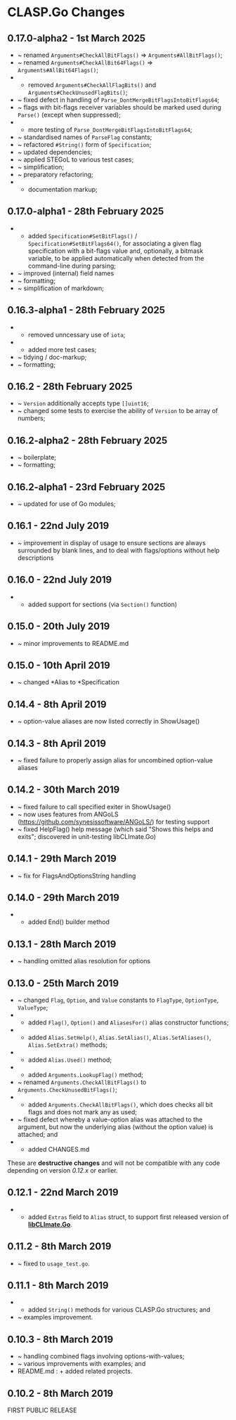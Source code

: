 # **CLASP.Go** Changes <!-- omit in toc -->


## 0.17.0-alpha2 - 1st March 2025

* ~ renamed `Arguments#CheckAllBitFlags()` => `Arguments#AllBitFlags()`;
* ~ renamed `Arguments#CheckAllBit64Flags()` => `Arguments#AllBit64Flags()`;
* - removed `Arguments#CheckAllFlagBits()` and `Arguments#CheckUnusedFlagBits()`;
* ~ fixed defect in handling of `Parse_DontMergeBitFlagsIntoBitFlags64`;
* ~ flags with bit-flags receiver variables should be marked used during `Parse()` (except when suppressed);
* + more testing of `Parse_DontMergeBitFlagsIntoBitFlags64`;
* ~ standardised names of `ParseFlag` constants;
* ~ refactored `#String()` form of `Specification`;
* ~ updated dependencies;
* ~ applied STEGoL to various test cases;
* ~ simplification;
* ~ preparatory refactoring;
* + documentation markup;


## 0.17.0-alpha1 - 28th February 2025

* + added `Specification#SetBitFlags()` / `Specification#SetBitFlags64()`, for associating a given flag specification with a bit-flags value and, optionally, a bitmask variable, to be applied automatically when detected from the command-line during parsing;
* ~ improved (internal) field names
* ~ formatting;
* ~ simplification of markdown;


## 0.16.3-alpha1 - 28th February 2025

* - removed unncessary use of `iota`;
* + added more test cases;
* ~ tidying / doc-markup;
* ~ formatting;


## 0.16.2 - 28th February 2025

* ~ `Version` additionally accepts type `[]uint16`;
* ~ changed some tests to exercise the ability of `Version` to be array of numbers;


## 0.16.2-alpha2 - 28th February 2025

* ~ boilerplate;
* ~ formatting;


## 0.16.2-alpha1 - 23rd February 2025

* ~ updated for use of Go modules;


## 0.16.1 - 22nd July 2019

* ~ improvement in display of usage to ensure sections are always surrounded by blank lines, and to deal with flags/options without help descriptions


## 0.16.0 - 22nd July 2019

* + added support for sections (via ``Section()`` function)


## 0.15.0 - 20th July 2019

* ~ minor improvements to README.md


## 0.15.0 - 10th April 2019

* ~ changed *Alias to *Specification


## 0.14.4 - 8th April 2019

* ~ option-value aliases are now listed correctly in ShowUsage()


## 0.14.3 - 8th April 2019

* ~ fixed failure to properly assign alias for uncombined option-value aliases


## 0.14.2 - 30th March 2019

* ~ fixed failure to call specified exiter in ShowUsage()
* ~ now uses features from ANGoLS (https://github.com/synesissoftware/ANGoLS/) for testing support
* ~ fixed HelpFlag() help message (which said "Shows this helps and exits"; discovered in unit-testing libCLImate.Go)


## 0.14.1 - 29th March 2019

* ~ fix for FlagsAndOptionsString handling


## 0.14.0 - 29th March 2019

* + added End() builder method


## 0.13.1 - 28th March 2019

* ~ handling omitted alias resolution for options


## 0.13.0 - 25th March 2019

 * ~ changed ``Flag``, ``Option``, and ``Value`` constants to ``FlagType``, ``OptionType``, ``ValueType``;
 * + added ``Flag()``, ``Option()`` and ``AliasesFor()`` alias constructor functions;
 * + added ``Alias.SetHelp()``, ``Alias.SetAlias()``, ``Alias.SetAliases()``, ``Alias.SetExtra()`` methods;
 * + added ``Alias.Used()`` method;
 * + added ``Arguments.LookupFlag()`` method;
 * ~ renamed ``Arguments.CheckAllBitFlags()`` to ``Arguments.CheckUnusedBitFlags()``;
 * + added ``Arguments.CheckAllBitFlags()``, which does checks all bit flags and does not mark any as used;
 * ~ fixed defect whereby a value-option alias was attached to the argument, but now the underlying alias (without the option value) is attached; and
 * + added CHANGES.md

These are **destructive changes** and will not be compatible with any code depending on version *0.12.x* or earlier.


## 0.12.1 - 22nd March 2019

* + added ``Extras`` field to ``Alias`` struct, to support first released version of [**libCLImate.Go**](https://github.com/synesissoftware/libCLImate.Go).


## 0.11.2 - 8th March 2019

* ~ fixed to ``usage_test.go``.


## 0.11.1 - 8th March 2019

* + added ``String()`` methods for various CLASP.Go structures; and
* ~ examples improvement.


## 0.10.3 - 8th March 2019

* ~ handling combined flags involving options-with-values;
* ~ various improvements with examples; and
* README.md : + added related projects.


## 0.10.2 - 8th March 2019

FIRST PUBLIC RELEASE


<!-- ########################### end of file ########################### -->

